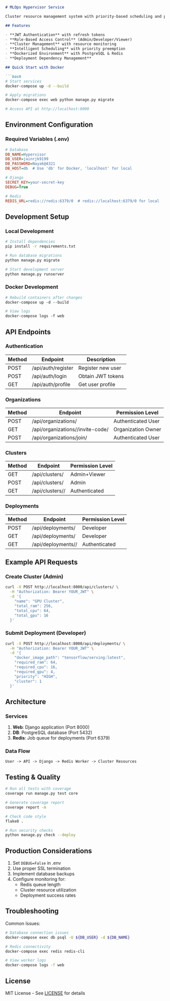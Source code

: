 ```markdown
# MLOps Hypervisor Service

Cluster resource management system with priority-based scheduling and preemption capabilities

## Features

- **JWT Authentication** with refresh tokens
- **Role-Based Access Control** (Admin/Developer/Viewer)
- **Cluster Management** with resource monitoring
- **Intelligent Scheduling** with priority preemption
- **Dockerized Environment** with PostgreSQL & Redis
- **Deployment Dependency Management**

## Quick Start with Docker

```bash
# Start services
docker-compose up -d --build

# Apply migrations
docker-compose exec web python manage.py migrate

# Access API at http://localhost:8000
```

## Environment Configuration

### Required Variables (.env)
```ini
# Database
DB_NAME=Hypervisor
DB_USER=jainrjk9199
DB_PASSWORD=Nayak@4321
DB_HOST=db  # Use 'db' for Docker, 'localhost' for local

# Django
SECRET_KEY=your-secret-key
DEBUG=True

# Redis
REDIS_URL=redis://redis:6379/0  # redis://localhost:6379/0 for local
```

## Development Setup

### Local Development
```bash
# Install dependencies
pip install -r requirements.txt

# Run database migrations
python manage.py migrate

# Start development server
python manage.py runserver
```

### Docker Development
```dockerfile
# Rebuild containers after changes
docker-compose up -d --build

# View logs
docker-compose logs -f web
```

## API Endpoints

### Authentication
| Method | Endpoint          | Description                |
|--------|-------------------|----------------------------|
| POST   | /api/auth/register| Register new user          |
| POST   | /api/auth/login   | Obtain JWT tokens          |
| GET    | /api/auth/profile | Get user profile           |

### Organizations
| Method | Endpoint                        | Permission Level       |
|--------|---------------------------------|------------------------|
| POST   | /api/organizations/             | Authenticated User     |
| GET    | /api/organizations/<id>/invite-code/ | Organization Owner |
| POST   | /api/organizations/join/        | Authenticated User     |

### Clusters
| Method | Endpoint            | Permission Level |
|--------|---------------------|------------------|
| GET    | /api/clusters/      | Admin+Viewer     |
| POST   | /api/clusters/      | Admin            |
| GET    | /api/clusters/<id>/ | Authenticated    |

### Deployments
| Method | Endpoint             | Permission Level |
|--------|----------------------|------------------|
| POST   | /api/deployments/    | Developer        |
| GET    | /api/deployments/    | Developer        |
| GET    | /api/deployments/<id>/ | Authenticated  |

## Example API Requests

### Create Cluster (Admin)
```bash
curl -X POST http://localhost:8000/api/clusters/ \
  -H "Authorization: Bearer YOUR_JWT" \
  -d '{
    "name": "GPU Cluster",
    "total_ram": 256,
    "total_cpu": 64,
    "total_gpu": 16
  }'
```

### Submit Deployment (Developer)
```bash
curl -X POST http://localhost:8000/api/deployments/ \
  -H "Authorization: Bearer YOUR_JWT" \
  -d '{
    "docker_image_path": "tensorflow/serving:latest",
    "required_ram": 64,
    "required_cpu": 16,
    "required_gpu": 4,
    "priority": "HIGH",
    "cluster": 1
  }'
```

## Architecture

### Services
1. **Web**: Django application (Port 8000)
2. **DB**: PostgreSQL database (Port 5432)
3. **Redis**: Job queue for deployments (Port 6379)

### Data Flow
```
User -> API -> Django -> Redis Worker -> Cluster Resources
```

## Testing & Quality

```bash
# Run all tests with coverage
coverage run manage.py test core

# Generate coverage report
coverage report -m

# Check code style
flake8 .

# Run security checks
python manage.py check --deploy
```

## Production Considerations

1. Set `DEBUG=False` in .env
2. Use proper SSL termination
3. Implement database backups
4. Configure monitoring for:
   - Redis queue length
   - Cluster resource utilization
   - Deployment success rates

## Troubleshooting

Common Issues:
```bash
# Database connection issues
docker-compose exec db psql -U ${DB_USER} -d ${DB_NAME}

# Redis connectivity
docker-compose exec redis redis-cli

# View worker logs
docker-compose logs -f web
```

## License
MIT License - See [LICENSE](LICENSE) for details
```
